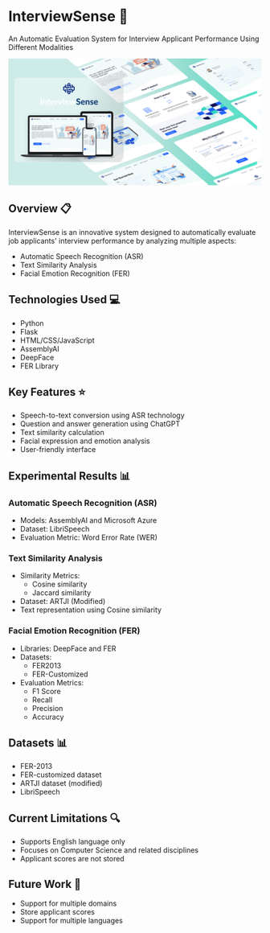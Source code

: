 # InterviewSense 🎯

An Automatic Evaluation System for Interview Applicant Performance Using Different Modalities

![InterviewSense Cover](InterviewSense%20Cover.png)

## Overview 📋
InterviewSense is an innovative system designed to automatically evaluate job applicants' interview performance by analyzing multiple aspects:
- Automatic Speech Recognition (ASR)
- Text Similarity Analysis
- Facial Emotion Recognition (FER)

## Technologies Used 💻
- Python
- Flask
- HTML/CSS/JavaScript
- AssemblyAI
- DeepFace
- FER Library

## Key Features ⭐️
- Speech-to-text conversion using ASR technology
- Question and answer generation using ChatGPT
- Text similarity calculation
- Facial expression and emotion analysis
- User-friendly interface

## Experimental Results 📊

### Automatic Speech Recognition (ASR)
- Models: AssemblyAI and Microsoft Azure
- Dataset: LibriSpeech
- Evaluation Metric: Word Error Rate (WER)

### Text Similarity Analysis
- Similarity Metrics:
  - Cosine similarity
  - Jaccard similarity
- Dataset: ARTJI (Modified)
- Text representation using Cosine similarity

### Facial Emotion Recognition (FER)
- Libraries: DeepFace and FER
- Datasets:
  - FER2013
  - FER-Customized
- Evaluation Metrics:
  - F1 Score
  - Recall
  - Precision
  - Accuracy

## Datasets 📊
- FER-2013
- FER-customized dataset
- ARTJI dataset (modified)
- LibriSpeech

## Current Limitations 🔍
- Supports English language only
- Focuses on Computer Science and related disciplines
- Applicant scores are not stored

## Future Work 🚀
- Support for multiple domains
- Store applicant scores
- Support for multiple languages
